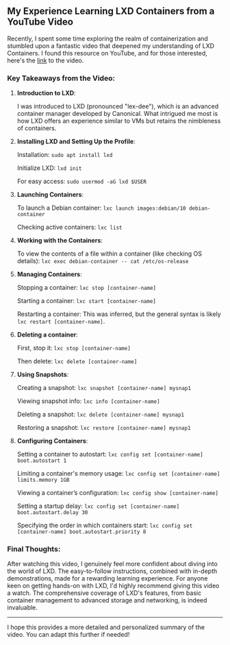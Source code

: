 ## **My Experience Learning LXD Containers from a YouTube Video**

Recently, I spent some time exploring the realm of containerization and stumbled upon a fantastic video that deepened my understanding of LXD Containers. I found this resource on YouTube, and for those interested, here's the [link](https://www.youtube.com/watch?v=aIwgPKkVj8s) to the video.

### **Key Takeaways from the Video:**

1. **Introduction to LXD**:
   
   I was introduced to LXD (pronounced "lex-dee"), which is an advanced container manager developed by Canonical. What intrigued me most is how LXD offers an experience similar to VMs but retains the nimbleness of containers.

3. **Installing LXD and Setting Up the Profile**:

   Installation: ``sudo apt install lxd``

   Initialize LXD: ``lxd init``

   For easy access: ``sudo usermod -aG lxd $USER``

3. **Launching Containers**:

   To launch a Debian container: ``lxc launch images:debian/10 debian-container``

   Checking active containers: ``lxc list``

4. **Working with the Containers**:

   To view the contents of a file within a container (like checking OS details): ``lxc exec debian-container -- cat /etc/os-release``

5. **Managing Containers**:

   Stopping a container: ``lxc stop [container-name]``

   Starting a container: ``lxc start [container-name]``

   Restarting a container: This was inferred, but the general syntax is likely ``lxc restart [container-name]``.

6. **Deleting a container**:
   
   First, stop it: ``lxc stop [container-name]``

   Then delete: ``lxc delete [container-name]``

7. **Using Snapshots**:

   Creating a snapshot: ``lxc snapshot [container-name] mysnap1``

   Viewing snapshot info: ``lxc info [container-name]``

   Deleting a snapshot: ``lxc delete [container-name] mysnap1``

   Restoring a snapshot: ``lxc restore [container-name] mysnap1``

8. **Configuring Containers**:

   Setting a container to autostart: ``lxc config set [container-name] boot.autostart 1``

   Limiting a container's memory usage: ``lxc config set [container-name] limits.memory 1GB``

   Viewing a container’s configuration: ``lxc config show [container-name]``

   Setting a startup delay: ``lxc config set [container-name] boot.autostart.delay 30``

   Specifying the order in which containers start: ``lxc config set [container-name] boot.autostart.priority 8``

### **Final Thoughts:**

After watching this video, I genuinely feel more confident about diving into the world of LXD. The easy-to-follow instructions, combined with in-depth demonstrations, made for a rewarding learning experience. For anyone keen on getting hands-on with LXD, I'd highly recommend giving this video a watch. The comprehensive coverage of LXD's features, from basic container management to advanced storage and networking, is indeed invaluable.

--- 

I hope this provides a more detailed and personalized summary of the video. You can adapt this further if needed!
